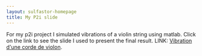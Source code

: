 ```yaml
---
layout: sulfastor-homepage
title: My P2i slide
---
```


For my p2i project I simulated vibrations of a violin string using matlab. Click on the link to see the slide I used to present the final result. LINK: <a href="http://sulfastor.github.io/slides/slide.html">Vibration d'une corde de violon</a>.